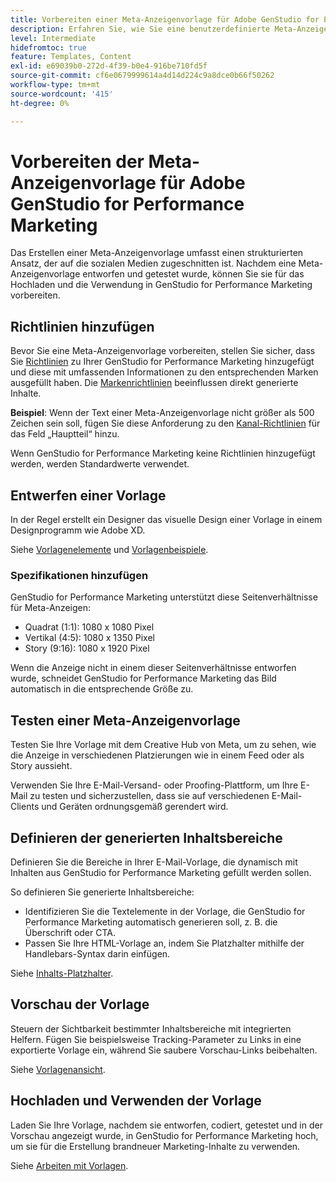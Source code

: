```yaml
---
title: Vorbereiten einer Meta-Anzeigenvorlage für Adobe GenStudio for Performance Marketing
description: Erfahren Sie, wie Sie eine benutzerdefinierte Meta-Anzeigenvorlage für Adobe GenStudio for Performance Marketing erstellen.
level: Intermediate
hidefromtoc: true
feature: Templates, Content
exl-id: e69039b0-272d-4f39-b0e4-916be710fd5f
source-git-commit: cf6e0679999614a4d14d224c9a8dce0b66f50262
workflow-type: tm+mt
source-wordcount: '415'
ht-degree: 0%

---
```


# Vorbereiten der Meta-Anzeigenvorlage für Adobe GenStudio for Performance Marketing

Das Erstellen einer Meta-Anzeigenvorlage umfasst einen strukturierten Ansatz, der auf die sozialen Medien zugeschnitten ist. Nachdem eine Meta-Anzeigenvorlage entworfen und getestet wurde, können Sie sie für das Hochladen und die Verwendung in GenStudio for Performance Marketing vorbereiten.

## Richtlinien hinzufügen

Bevor Sie eine Meta-Anzeigenvorlage vorbereiten, stellen Sie sicher, dass Sie [Richtlinien](/help/user-guide/guidelines/overview.md) zu Ihrer GenStudio for Performance Marketing hinzugefügt und diese mit umfassenden Informationen zu den entsprechenden Marken ausgefüllt haben. Die [Markenrichtlinien](/help/user-guide/guidelines/brands.md) beeinflussen direkt generierte Inhalte.

**Beispiel**: Wenn der Text einer Meta-Anzeigenvorlage nicht größer als 500 Zeichen sein soll, fügen Sie diese Anforderung zu den [Kanal-Richtlinien](/help/user-guide/guidelines/brands.md#channel-guidelines) für das Feld „Hauptteil“ hinzu.

Wenn GenStudio for Performance Marketing keine Richtlinien hinzugefügt werden, werden Standardwerte verwendet.

## Entwerfen einer Vorlage

In der Regel erstellt ein Designer das visuelle Design einer Vorlage in einem Designprogramm wie Adobe XD.

Siehe [Vorlagenelemente](use-templates.md#template-elements) und [Vorlagenbeispiele](/help/user-guide/content/customize-template.md#template-examples).

### Spezifikationen hinzufügen

GenStudio for Performance Marketing unterstützt diese Seitenverhältnisse für Meta-Anzeigen:

* Quadrat (1:1): 1080 x 1080 Pixel
* Vertikal (4:5): 1080 x 1350 Pixel
* Story (9:16): 1080 x 1920 Pixel

Wenn die Anzeige nicht in einem dieser Seitenverhältnisse entworfen wurde, schneidet GenStudio for Performance Marketing das Bild automatisch in die entsprechende Größe zu.

## Testen einer Meta-Anzeigenvorlage

Testen Sie Ihre Vorlage mit dem Creative Hub von Meta, um zu sehen, wie die Anzeige in verschiedenen Platzierungen wie in einem Feed oder als Story aussieht.

Verwenden Sie Ihre E-Mail-Versand- oder Proofing-Plattform, um Ihre E-Mail zu testen und sicherzustellen, dass sie auf verschiedenen E-Mail-Clients und Geräten ordnungsgemäß gerendert wird.

## Definieren der generierten Inhaltsbereiche

Definieren Sie die Bereiche in Ihrer E-Mail-Vorlage, die dynamisch mit Inhalten aus GenStudio for Performance Marketing gefüllt werden sollen.

So definieren Sie generierte Inhaltsbereiche:

* Identifizieren Sie die Textelemente in der Vorlage, die GenStudio for Performance Marketing automatisch generieren soll, z. B. die Überschrift oder CTA.
* Passen Sie Ihre HTML-Vorlage an, indem Sie Platzhalter mithilfe der Handlebars-Syntax darin einfügen.

Siehe [Inhalts-Platzhalter](/help/user-guide/content/customize-template.md#content-placeholders).

## Vorschau der Vorlage

Steuern der Sichtbarkeit bestimmter Inhaltsbereiche mit integrierten Helfern. Fügen Sie beispielsweise Tracking-Parameter zu Links in eine exportierte Vorlage ein, während Sie saubere Vorschau-Links beibehalten.

Siehe [Vorlagenansicht](/help/user-guide/content/customize-template.md#template-preview).

## Hochladen und Verwenden der Vorlage

Laden Sie Ihre Vorlage, nachdem sie entworfen, codiert, getestet und in der Vorschau angezeigt wurde, in GenStudio for Performance Marketing hoch, um sie für die Erstellung brandneuer Marketing-Inhalte zu verwenden.

Siehe [Arbeiten mit Vorlagen](use-templates.md).
